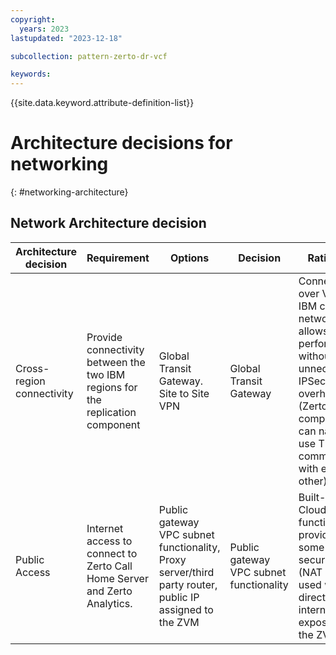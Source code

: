```yaml
---
copyright:
  years: 2023
lastupdated: "2023-12-18"

subcollection: pattern-zerto-dr-vcf

keywords:
---
```


{{site.data.keyword.attribute-definition-list}}

# Architecture decisions for networking

{: \#networking-architecture}

## Network Architecture decision

| **Architecture decision** | **Requirement**                                                                | **Options**                                                                                             | **Decision**                            | **Rationale**                                                                                                                                                             |
|---------------------------|--------------------------------------------------------------------------------|---------------------------------------------------------------------------------------------------------|-----------------------------------------|---------------------------------------------------------------------------------------------------------------------------------------------------------------------------|
| Cross-region connectivity | Provide connectivity between the two IBM regions for the replication component | Global Transit Gateway. Site to Site VPN                                                                | Global Transit Gateway                  | Connecting over VPC IBM core network, allows better performance without unnecessary IPSec overhead (Zerto components can natively use TLS to communicate with each other) |
| Public Access             | Internet access to connect to Zerto Call Home Server and Zerto Analytics.      | Public gateway VPC subnet functionality, Proxy server/third party router, public IP assigned to the ZVM | Public gateway VPC subnet functionality | Built-in IBM Cloud VPC functionality, providing some level of security (NAT is being used with no direct internet exposure of the ZVM)                                    |
